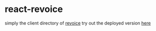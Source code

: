# react-revoice
simply the client directory of [revoice](https://github.com/xezian/revoice)
try out the deployed version [here](https://react-revoice.herokuapp.com/)
